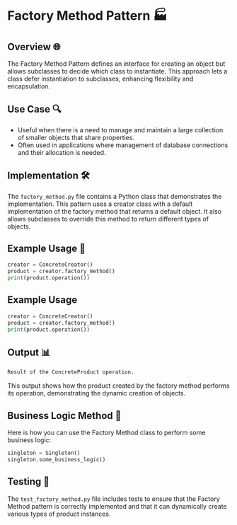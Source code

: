 # Factory Method Pattern 🏭

## Overview 🌐
The Factory Method Pattern defines an interface for creating an object but allows subclasses to decide which class to instantiate. This approach lets a class defer instantiation to subclasses, enhancing flexibility and encapsulation.

## Use Case 🔍
- Useful when there is a need to manage and maintain a large collection of smaller objects that share properties.
- Often used in applications where management of database connections and their allocation is needed.

## Implementation 🛠️
The `factory_method.py` file contains a Python class that demonstrates the implementation. This pattern uses a creator class with a default implementation of the factory method that returns a default object. It also allows subclasses to override this method to return different types of objects.

## Example Usage 📝
```python
creator = ConcreteCreator()
product = creator.factory_method()
print(product.operation())
```

## Example Usage
```python
creator = ConcreteCreator()
product = creator.factory_method()
print(product.operation())
```

## Output 📊
```python
Result of the ConcreteProduct operation.
```
This output shows how the product created by the factory method performs its operation, demonstrating the dynamic creation of objects.

## Business Logic Method 🧠

Here is how you can use the Factory Method class to perform some business logic:
```python
singleton = Singleton()
singleton.some_business_logic()
```

## Testing 🧪
The `test_factory_method.py` file includes tests to ensure that the Factory Method pattern is correctly implemented and that it can dynamically create various types of product instances.